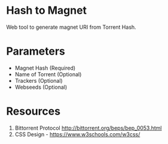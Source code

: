 # Hash to Magnet

Web tool to generate magnet URI from Torrent Hash.

# Parameters

* Magnet Hash (Required)
* Name of Torrent (Optional)
* Trackers (Optional)
* Webseeds (Optional)

# Resources
1. Bittorrent Protocol http://bittorrent.org/beps/bep_0053.html
2. CSS Design - https://www.w3schools.com/w3css/
